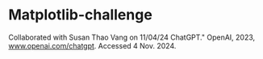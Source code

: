 # Matplotlib-challenge
Collaborated with Susan Thao Vang on 11/04/24
ChatGPT." OpenAI, 2023, www.openai.com/chatgpt. Accessed 4 Nov. 2024.
